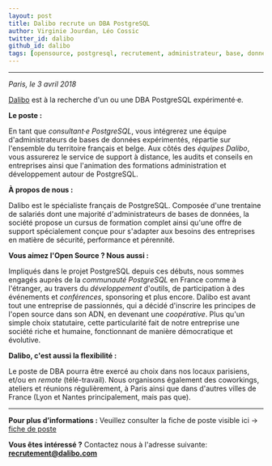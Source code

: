```yaml
---
layout: post
title: Dalibo recrute un DBA PostgreSQL
author: Virginie Jourdan, Léo Cossic
twitter_id: dalibo
github_id: dalibo
tags: [opensource, postgresql, recrutement, administrateur, base, données, consultant, 2018, france]
---
```


---
*Paris, le 3 avril 2018*

[Dalibo](https://www.dalibo.com) est à la recherche d'un ou une DBA PostgreSQL expérimenté·e. 

<!--MORE-->

**Le poste :**

En tant que _consultant·e PostgreSQL_, vous intégrerez une équipe d'administrateurs de bases de données expérimentés, répartie sur l'ensemble du territoire français et belge. Aux côtés des _équipes Dalibo_, vous assurerez le service de support à distance, les audits et conseils en entreprises ainsi que l'animation des formations administration et développement autour de PostgreSQL.
 
 
**À propos de nous :**

Dalibo est le spécialiste français de PostgreSQL. Composée d'une trentaine de salariés dont une majorité d'administrateurs de bases de données, la société propose un cursus de formation complet ainsi qu'une offre de support spécialement conçue pour s'adapter aux besoins des entreprises en matière de sécurité, performance et pérennité.
  
 
**Vous aimez l'Open Source ? Nous aussi :**

Impliqués dans le projet PostgreSQL depuis ces débuts, nous sommes engagés auprès de la _communauté PostgreSQL_ en France comme à l'étranger, au travers du _développement_ d'outils, de participation à des événements et _conférences_, sponsoring et plus encore. Dalibo est avant tout une entreprise de passionnés, qui a décidé d'inscrire les principes de l'open source dans son ADN, en devenant une _coopérative_. Plus qu'un simple choix statutaire, cette particularité fait de notre entreprise une société riche et humaine, fonctionnant de manière démocratique et évolutive.
 
 
**Dalibo, c'est aussi la flexibilité :**

Le poste de DBA pourra être exercé au choix dans nos locaux parisiens, et/ou en _remote_ (télé-travail). Nous organisons également des coworkings, ateliers et réunions régulièrement, à Paris ainsi que dans d'autres villes de France (Lyon et Nantes principalement, mais pas que).
 
 ---
 
**Pour plus d’informations :** 
Veuillez consulter la fiche de poste visible ici -> [fiche de poste](https://cloud.dalibo.com/p/fiche-de-poste.pdf)
 
**Vous êtes intéressé ?** 
Contactez nous à l'adresse suivante: **recrutement@dalibo.com**
